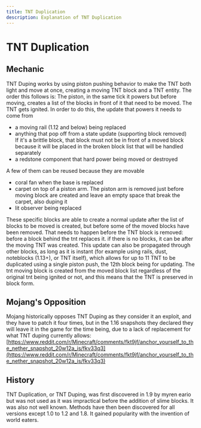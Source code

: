 ```yaml
---
title: TNT Duplication
description: Explanation of TNT Duplication
---
```


# TNT Duplication

## Mechanic
<!--FIX: This is factually wrong so I can't fix the grammar-->
TNT Duping works by using piston pushing behavior to make the TNT both light and move at once, creating a moving TNT block and a TNT entity. The order this follows is:
The piston, in the same tick it powers but before moving, creates a list of the blocks in front of it that need to be moved.
The TNT gets ignited. In order to do this, the update that powers it needs to come from
- a moving rail (1.12 and below) being replaced
- anything that pop off from a state update (supporting block removed)  
If it's a brittle block, that block must not be in front of a moved block because it will be placed in the broken block list that will be handled separately
- a redstone component that hard power being moved or destroyed

A few of them can be reused because they are movable

- coral fan when the base is replaced
- carpet on top of a piston arm. The piston arm is removed just before moving block are created and leave an empty space that break the carpet, also duping it
- lit observer being replaced

These specific blocks are able to create a normal update after the list of blocks to be moved is created, but before some of the moved blocks have been removed.
That needs to happen before the TNT block is removed: before a block behind the tnt replaces it. if there is no blocks, it can be after the moving TNT was created.
This update can also be propagated through other blocks, as long as it is instant (for example using rails, dust, noteblocks (1.13+), or TNT itself), which allows for up to 11 TNT to be duplicated using a single piston push, the 12th block being for updating.
The tnt moving block is created from the moved block list regardless of the original tnt being ignited or not, and this means that the TNT is preserved in block form.

## Mojang's Opposition
Mojang historically opposes TNT Duping as they consider it an exploit, and they have to patch it four times, but in the 1.16 snapshots they declared they will leave it in the game for the time being, due to a lack of replacement for what TNT duping currently allows: [https://www.reddit.com/r/Minecraft/comments/fkt9jf/anchor_yourself_to_the_nether_snapshot_20w12a_is/fkv33q3](https://www.reddit.com/r/Minecraft/comments/fkt9jf/anchor_yourself_to_the_nether_snapshot_20w12a_is/fkv33q3)

## History
TNT Duplication, or TNT Duping, was first discovered in 1.9 by myren eario but was not used as it was impractical before the addition of slime blocks. It was also not well known. Methods have then been discovered for all versions except 1.0 to 1.2 and 1.8. It gained popularity with the invention of world eaters.